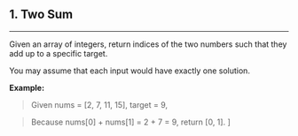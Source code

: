 ## 1. Two Sum

---
Given an array of integers, return indices of the two numbers such that they add up to a specific target.

You may assume that each input would have exactly one solution.

**Example:**
> Given nums = [2, 7, 11, 15], target = 9, 

> Because nums[0] + nums[1] = 2 + 7 = 9,
> return [0, 1]. ]
